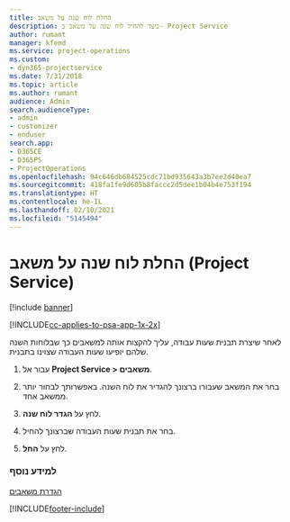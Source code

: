 ```yaml
---
title: החלת לוח שנה על משאב
description: כיצד להחיל לוח שנה על משאב ב- Project Service
author: rumant
manager: kfend
ms.service: project-operations
ms.custom:
- dyn365-projectservice
ms.date: 7/31/2018
ms.topic: article
ms.author: rumant
audience: Admin
search.audienceType:
- admin
- customizer
- enduser
search.app:
- D365CE
- D365PS
- ProjectOperations
ms.openlocfilehash: 94c646db684525cdc71bd935643a3b7ee2d40ea7
ms.sourcegitcommit: 418fa1fe9d605b8faccc2d5dee1b04b4e753f194
ms.translationtype: HT
ms.contentlocale: he-IL
ms.lasthandoff: 02/10/2021
ms.locfileid: "5145494"
---
```

# <a name="apply-a-calendar-to-a-resource-project-service"></a>החלת לוח שנה על משאב (Project Service)

[!include [banner](../includes/psa-now-project-operations.md)]

[!INCLUDE[cc-applies-to-psa-app-1x-2x](../includes/cc-applies-to-psa-app-1x-2x.md)]

לאחר שיצרת תבנית שעות עבודה, עליך להקצות אותה למשאבים כך שבלוחות השנה שלהם יופיעו שעות העבודה שצוינו בתבנית.  
  
1.  עבור אל **Project Service > משאבים**.  
  
2.  בחר את המשאב שעבורו ברצונך להגדיר את לוח השנה. באפשרותך לבחור יותר ממשאב אחד.  
  
3.  לחץ על **הגדר לוח שנה**.  
  
4.  בחר את תבנית שעות העבודה שברצונך להחיל.  
  
5.  לחץ על **החל**.  
  
### <a name="see-also"></a>למידע נוסף  
 [הגדרת משאבים](../psa/set-up-resources.md)


[!INCLUDE[footer-include](../includes/footer-banner.md)]